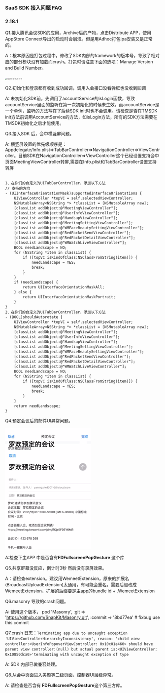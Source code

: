 ### SaaS SDK 接入问题 FAQ

### 2.18.1

Q1.接入腾讯会议SDK的应用，Archive后的产物，点击Distribute APP，使用AppStore Connect导出的启动时会崩溃。但是用Adhoc打包ipa安装又是正常的。

A：根本原因是打包过程中，修改了SDK内部的framework的版本号，导致了相对应的部分模块没有加载而crash。打包时请注意下面的选项：Manage Version and Build Number。

<img src="/Users/suzhengquan/Desktop/SaaS SDK 接入问题 FAQ/images/Xnip2021-12-06_10-27-10.png" alt="Xnip2021-12-06_10-27-10" style="zoom:30%;" />



Q2.初始化和登录都有收到成功回调，调用入会接口没看弹框也没收到回调

A: 未初始化SDK前，先调用了accountService的isLogin函数，导致accountService里面的监听在第一次初始化的时候未生效，而accountService是一个单例，监听的方法写在了后续SDK init时也不会调用。请检查是否在TMSDK init方法前调用AccountService的方法，如isLogin方法，所有的SDK方法需要在TMSDK初始化之后才能使用。

Q3.接入SDK 后，会中横竖屏问题。

A: 横竖屏设置的优先级顺序是：Appdelegate/Info.plist=>TabBarController=>NavigationController=>ViewController。目前SDK在NavigationController=>ViewController这个已经设置支持会中页面MeetingViewController转屏,需要在Info.plist和TabBarController设置支持转屏
```

1、在你们的自定义的UITabBarController，添加以下方法
// 支持的方向
- (UIInterfaceOrientationMask)supportedInterfaceOrientations {
    UIViewController *topVC = self.selectedViewController;
    NSMutableArray<NSString *> *classList = [NSMutableArray new];
    [classList addObject:@"MeetingViewController"];
    [classList addObject:@"UserInfoViewController"];
    [classList addObject:@"HandsupViewController"];
    [classList addObject:@"MeetingSettingViewController"];
    [classList addObject:@"WMFaceBeautySettingViewController"];
    [classList addObject:@"RedPacketSendViewController"];
    [classList addObject:@"RedPacketDetailViewController"];
    [classList addObject:@"WMWatchLiveViewController"];
    BOOL needLandscape = NO;
    for (NSString *item in classList) {
        if ([topVC isKindOfClass:NSClassFromString(item)]) {
            needLandscape = YES;
            break;
        }
    }
    if (needLandscape) {
        return UIInterfaceOrientationMaskAll;
    } else {
        return UIInterfaceOrientationMaskPortrait;
    }
}
2、在你们的自定义的UITabBarController，添加以下方法
- (BOOL)shouldAutorotate {
    UIViewController *topVC = self.selectedViewController;
    NSMutableArray<NSString *> *classList = [NSMutableArray new];
   	[classList addObject:@"MeetingViewController"];
    [classList addObject:@"UserInfoViewController"];
    [classList addObject:@"HandsupViewController"];
    [classList addObject:@"MeetingSettingViewController"];
    [classList addObject:@"WMFaceBeautySettingViewController"];
    [classList addObject:@"RedPacketSendViewController"];
    [classList addObject:@"RedPacketDetailViewController"];
    [classList addObject:@"WMWatchLiveViewController"];
    BOOL needLandscape = NO;
    for (NSString *item in classList) {
        if ([topVC isKindOfClass:NSClassFromString(item)]) {
            needLandscape = YES;
            break;
        }
    }
    return needLandscape;
}
```



Q4.预定会议后的邮件UI异常问题。

<img src="./images/Xnip2021-12-05_22-14-32.png" alt="1" style="zoom:67%;" />

A:检查下主APP 中是否含有**FDFullscreenPopGesture** 这个库

Q5.共享屏幕没反应，倒计时3秒  然后没有录屏效果。

A：请检查extension。建议用WemeetExtension，原来的扩展名(BroadcastUploadExtension)太通用，有可能会重名。需要后缀改成WemeetExtension，扩展的后缀要是主app的bundle id + .WemeetExtension

Q6.masonry 导致的crash问题。

A: 使用这个版本，  pod 'Masonry', :git => 'https://github.com/SnapKit/Masonry.git', :commit => '8bd77ea' # fixbug use this commit

Q7.crash 日志：`Terminating app due to uncaught exception 'UIViewControllerHierarchyInconsistency', reason: 'child view controller:<UserInfoPopoverViewController: 0x10c01e460> should have parent view controller:(null) but actual parent is:<UIViewController: 0x10850dca0>'terminating with uncaught exception of type`

A: SDK 内部已做兼容处理。

Q8.从会中页面进入美颜等二级页面，控制器UI层级异常。

A: 请检查是否含有 **FDFullscreenPopGesture**这个第三方库。

